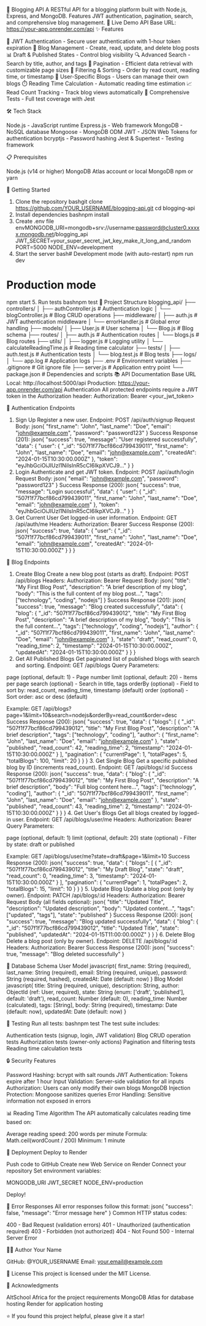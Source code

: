 📝 Blogging API
A RESTful API for a blogging platform built with Node.js, Express, and MongoDB. Features JWT authentication, pagination, search, and comprehensive blog management.
🚀 Live Demo
API Base URL: https://your-app.onrender.com/api
✨ Features

🔐 JWT Authentication - Secure user authentication with 1-hour token expiration
📝 Blog Management - Create, read, update, and delete blog posts
📊 Draft & Published States - Control blog visibility
🔍 Advanced Search - Search by title, author, and tags
📄 Pagination - Efficient data retrieval with customizable page sizes
🎯 Filtering & Sorting - Order by read count, reading time, or timestamp
👤 User-Specific Blogs - Users can manage their own blogs
⏱️ Reading Time Calculation - Automatic reading time estimation
📈 Read Count Tracking - Track blog views automatically
🧪 Comprehensive Tests - Full test coverage with Jest

🛠️ Tech Stack

Node.js - JavaScript runtime
Express.js - Web framework
MongoDB - NoSQL database
Mongoose - MongoDB ODM
JWT - JSON Web Tokens for authentication
bcryptjs - Password hashing
Jest & Supertest - Testing framework

📋 Prerequisites

Node.js (v14 or higher)
MongoDB Atlas account or local MongoDB
npm or yarn

🚦 Getting Started
1. Clone the repository
bashgit clone https://github.com/YOUR_USERNAME/blogging-api.git
cd blogging-api
2. Install dependencies
bashnpm install
3. Create .env file
envMONGODB_URI=mongodb+srv://username:password@cluster0.xxxxx.mongodb.net/blogging_api
JWT_SECRET=your_super_secret_jwt_key_make_it_long_and_random
PORT=5000
NODE_ENV=development
4. Start the server
bash# Development mode (with auto-restart)
npm run dev

# Production mode
npm start
5. Run tests
bashnpm test
📁 Project Structure
blogging_api/
├── controllers/
│   ├── authController.js       # Authentication logic
│   └── blogController.js       # Blog CRUD operations
├── middleware/
│   ├── auth.js                 # JWT authentication middleware
│   └── errorHandler.js         # Global error handling
├── models/
│   ├── User.js                 # User schema
│   └── Blog.js                 # Blog schema
├── routes/
│   ├── auth.js                 # Authentication routes
│   └── blogs.js                # Blog routes
├── utils/
│   ├── logger.js               # Logging utility
│   └── calculateReadingTime.js # Reading time calculator
├── tests/
│   ├── auth.test.js            # Authentication tests
│   └── blog.test.js            # Blog tests
├── logs/
│   └── app.log                 # Application logs
├── .env                        # Environment variables
├── .gitignore                 # Git ignore file
├── server.js                   # Application entry point
└── package.json               # Dependencies and scripts
📚 API Documentation
Base URL
Local: http://localhost:5000/api
Production: https://your-app.onrender.com/api
Authentication
All protected endpoints require a JWT token in the Authorization header:
Authorization: Bearer <your_jwt_token>

🔐 Authentication Endpoints
1. Sign Up
Register a new user.
Endpoint: POST /api/auth/signup
Request Body:
json{
  "first_name": "John",
  "last_name": "Doe",
  "email": "john@example.com",
  "password": "password123"
}
Success Response (201):
json{
  "success": true,
  "message": "User registered successfully",
  "data": {
    "user": {
      "_id": "507f1f77bcf86cd799439011",
      "first_name": "John",
      "last_name": "Doe",
      "email": "john@example.com",
      "createdAt": "2024-01-15T10:30:00.000Z"
    },
    "token": "eyJhbGciOiJIUzI1NiIsInR5cCI6IkpXVCJ9..."
  }
}
2. Login
Authenticate and get JWT token.
Endpoint: POST /api/auth/login
Request Body:
json{
  "email": "john@example.com",
  "password": "password123"
}
Success Response (200):
json{
  "success": true,
  "message": "Login successful",
  "data": {
    "user": {
      "_id": "507f1f77bcf86cd799439011",
      "first_name": "John",
      "last_name": "Doe",
      "email": "john@example.com"
    },
    "token": "eyJhbGciOiJIUzI1NiIsInR5cCI6IkpXVCJ9..."
  }
}
3. Get Current User
Get logged-in user information.
Endpoint: GET /api/auth/me
Headers: Authorization: Bearer <token>
Success Response (200):
json{
  "success": true,
  "data": {
    "user": {
      "_id": "507f1f77bcf86cd799439011",
      "first_name": "John",
      "last_name": "Doe",
      "email": "john@example.com",
      "createdAt": "2024-01-15T10:30:00.000Z"
    }
  }
}

📝 Blog Endpoints
1. Create Blog
Create a new blog post (starts as draft).
Endpoint: POST /api/blogs
Headers: Authorization: Bearer <token>
Request Body:
json{
  "title": "My First Blog Post",
  "description": "A brief description of my blog",
  "body": "This is the full content of my blog post...",
  "tags": ["technology", "coding", "nodejs"]
}
Success Response (201):
json{
  "success": true,
  "message": "Blog created successfully",
  "data": {
    "blog": {
      "_id": "507f1f77bcf86cd799439012",
      "title": "My First Blog Post",
      "description": "A brief description of my blog",
      "body": "This is the full content...",
      "tags": ["technology", "coding", "nodejs"],
      "author": {
        "_id": "507f1f77bcf86cd799439011",
        "first_name": "John",
        "last_name": "Doe",
        "email": "john@example.com"
      },
      "state": "draft",
      "read_count": 0,
      "reading_time": 2,
      "timestamp": "2024-01-15T10:30:00.000Z",
      "updatedAt": "2024-01-15T10:30:00.000Z"
    }
  }
}
2. Get All Published Blogs
Get paginated list of published blogs with search and sorting.
Endpoint: GET /api/blogs
Query Parameters:

page (optional, default: 1) - Page number
limit (optional, default: 20) - Items per page
search (optional) - Search in title, tags
orderBy (optional) - Field to sort by: read_count, reading_time, timestamp (default)
order (optional) - Sort order: asc or desc (default)

Example: GET /api/blogs?page=1&limit=10&search=nodejs&orderBy=read_count&order=desc
Success Response (200):
json{
  "success": true,
  "data": {
    "blogs": [
      {
        "_id": "507f1f77bcf86cd799439012",
        "title": "My First Blog Post",
        "description": "A brief description",
        "tags": ["technology", "coding"],
        "author": {
          "first_name": "John",
          "last_name": "Doe",
          "email": "john@example.com"
        },
        "state": "published",
        "read_count": 42,
        "reading_time": 2,
        "timestamp": "2024-01-15T10:30:00.000Z"
      }
    ],
    "pagination": {
      "currentPage": 1,
      "totalPages": 5,
      "totalBlogs": 100,
      "limit": 20
    }
  }
}
3. Get Single Blog
Get a specific published blog by ID (increments read_count).
Endpoint: GET /api/blogs/:id
Success Response (200):
json{
  "success": true,
  "data": {
    "blog": {
      "_id": "507f1f77bcf86cd799439012",
      "title": "My First Blog Post",
      "description": "A brief description",
      "body": "Full blog content here...",
      "tags": ["technology", "coding"],
      "author": {
        "_id": "507f1f77bcf86cd799439011",
        "first_name": "John",
        "last_name": "Doe",
        "email": "john@example.com"
      },
      "state": "published",
      "read_count": 43,
      "reading_time": 2,
      "timestamp": "2024-01-15T10:30:00.000Z"
    }
  }
}
4. Get User's Blogs
Get all blogs created by logged-in user.
Endpoint: GET /api/blogs/user/me
Headers: Authorization: Bearer <token>
Query Parameters:

page (optional, default: 1)
limit (optional, default: 20)
state (optional) - Filter by state: draft or published

Example: GET /api/blogs/user/me?state=draft&page=1&limit=10
Success Response (200):
json{
  "success": true,
  "data": {
    "blogs": [
      {
        "_id": "507f1f77bcf86cd799439012",
        "title": "My Draft Blog",
        "state": "draft",
        "read_count": 0,
        "reading_time": 3,
        "timestamp": "2024-01-15T10:30:00.000Z"
      }
    ],
    "pagination": {
      "currentPage": 1,
      "totalPages": 2,
      "totalBlogs": 15,
      "limit": 10
    }
  }
}
5. Update Blog
Update a blog post (only by owner).
Endpoint: PATCH /api/blogs/:id
Headers: Authorization: Bearer <token>
Request Body (all fields optional):
json{
  "title": "Updated Title",
  "description": "Updated description",
  "body": "Updated content...",
  "tags": ["updated", "tags"],
  "state": "published"
}
Success Response (200):
json{
  "success": true,
  "message": "Blog updated successfully",
  "data": {
    "blog": {
      "_id": "507f1f77bcf86cd799439012",
      "title": "Updated Title",
      "state": "published",
      "updatedAt": "2024-01-15T11:00:00.000Z"
    }
  }
}
6. Delete Blog
Delete a blog post (only by owner).
Endpoint: DELETE /api/blogs/:id
Headers: Authorization: Bearer <token>
Success Response (200):
json{
  "success": true,
  "message": "Blog deleted successfully"
}

🎯 Database Schema
User Model
javascript{
  first_name: String (required),
  last_name: String (required),
  email: String (required, unique),
  password: String (required, hashed),
  createdAt: Date (default: now)
}
Blog Model
javascript{
  title: String (required, unique),
  description: String,
  author: ObjectId (ref: User, required),
  state: String (enum: ['draft', 'published'], default: 'draft'),
  read_count: Number (default: 0),
  reading_time: Number (calculated),
  tags: [String],
  body: String (required),
  timestamp: Date (default: now),
  updatedAt: Date (default: now)
}

🧪 Testing
Run all tests:
bashnpm test
The test suite includes:

Authentication tests (signup, login, JWT validation)
Blog CRUD operation tests
Authorization tests (owner-only actions)
Pagination and filtering tests
Reading time calculation tests


🔒 Security Features

Password Hashing: bcrypt with salt rounds
JWT Authentication: Tokens expire after 1 hour
Input Validation: Server-side validation for all inputs
Authorization: Users can only modify their own blogs
MongoDB Injection Protection: Mongoose sanitizes queries
Error Handling: Sensitive information not exposed in errors


📊 Reading Time Algorithm
The API automatically calculates reading time based on:

Average reading speed: 200 words per minute
Formula: Math.ceil(wordCount / 200)
Minimum: 1 minute


🚀 Deployment
Deploy to Render

Push code to GitHub
Create new Web Service on Render
Connect your repository
Set environment variables:

MONGODB_URI
JWT_SECRET
NODE_ENV=production


Deploy!


📝 Error Responses
All error responses follow this format:
json{
  "success": false,
  "message": "Error message here"
}
Common HTTP status codes:

400 - Bad Request (validation errors)
401 - Unauthorized (authentication required)
403 - Forbidden (not authorized)
404 - Not Found
500 - Internal Server Error


👨‍💻 Author
Your Name

GitHub: @YOUR_USERNAME
Email: your.email@example.com


📄 License
This project is licensed under the MIT License.

🙏 Acknowledgments

AltSchool Africa for the project requirements
MongoDB Atlas for database hosting
Render for application hosting


⭐ If you found this project helpful, please give it a star!
